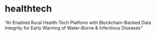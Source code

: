 # healthtech
“AI-Enabled Rural Health-Tech Platform with Blockchain-Backed Data Integrity for Early Warning of Water-Borne &amp; Infectious Diseases”
